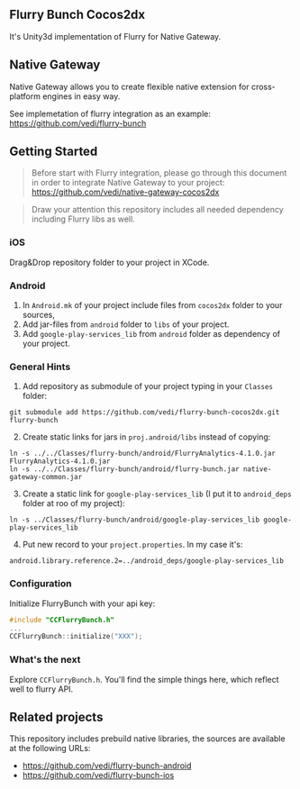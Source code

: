 Flurry Bunch Cocos2dx
---

It's Unity3d implementation of Flurry for Native Gateway.

Native Gateway
---

Native Gateway allows you to create flexible native extension for cross-platform engines in easy way.

See implemetation of flurry integration as an example: https://github.com/vedi/flurry-bunch

Getting Started
---

> Before start with Flurry integration, please go through this document in order to integrate Native Gateway to your project: https://github.com/vedi/native-gateway-cocos2dx

> Draw your attention this repository includes all needed dependency including Flurry libs as well.

### iOS

Drag&Drop repository folder to your project in XCode.


### Android

1. In `Android.mk` of your project include files from `cocos2dx` folder to your sources,
2. Add jar-files from `android` folder to `libs` of your project.
3. Add `google-play-services_lib` from `android` folder as dependency of your project.

### General Hints

1. Add repository as submodule of your project typing in your `Classes` folder:
```
git submodule add https://github.com/vedi/flurry-bunch-cocos2dx.git flurry-bunch
```
2. Create static links for jars in `proj.android/libs` instead of copying:
```
ln -s ../../Classes/flurry-bunch/android/FlurryAnalytics-4.1.0.jar FlurryAnalytics-4.1.0.jar
ln -s ../../Classes/flurry-bunch/android/flurry-bunch.jar native-gateway-common.jar
```
3. Create a static link for `google-play-services_lib` (I put it to `android_deps` folder at roo of my project):
```
ln -s ../Classes/flurry-bunch/android/google-play-services_lib google-play-services_lib
```
4. Put new record to your `project.properties`. In my case it's:
```
android.library.reference.2=../android_deps/google-play-services_lib
```

### Configuration

Initialize FlurryBunch with your api key:
```cpp
#include "CCFlurryBunch.h"
...
CCFlurryBunch::initialize("XXX");
```

### What's the next

Explore `CCFlurryBunch.h`. You'll find the simple things here, which reflect well to flurry API.

Related projects
---

This repository includes prebuild native libraries, the sources are available at the following URLs:

* https://github.com/vedi/flurry-bunch-android
* https://github.com/vedi/flurry-bunch-ios
